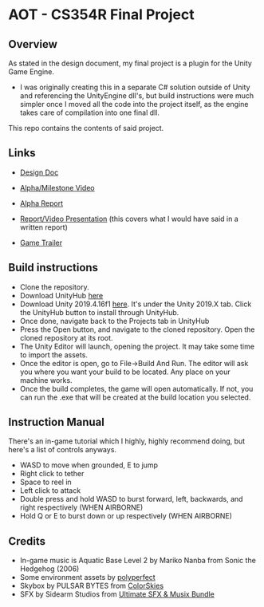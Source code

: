 # AOT - CS354R Final Project
## Overview
As stated in the design document, my final project is a plugin for the Unity Game Engine. 

- I was originally creating this in a separate C# solution outside of Unity and referencing the UnityEngine dll's,
but build instructions were much simpler once I moved all the code into the project itself, as the engine takes
care of compilation into one final dll.

This repo contains the contents of said project.

## Links

- [Design Doc](https://docs.google.com/document/d/1ak7sRlAg89GKwfk467ZYdelZO70lKg4bU35JVlfL7rw/edit)

- [Alpha/Milestone Video](https://youtu.be/-Xd1_spMVP0)

- [Alpha Report](https://docs.google.com/document/d/1nHYBb5cJcZX_f5hZiSG6fKHq9GPrcdM8xyLA5CkjKFU/edit?usp=sharing)

- [Report/Video Presentation](https://youtu.be/0k1A6oWrVls) (this covers what I would have said in a written report)

- [Game Trailer](https://youtu.be/Beuzh6sr8bY)

## Build instructions

- Clone the repository.
- Download UnityHub [here](https://unity.com/download)
- Download Unity 2019.4.16f1 [here](https://unity.com/releases/editor/archive). It's under the Unity 2019.X tab. Click the UnityHub button to install through UnityHub.
- Once done, navigate back to the Projects tab in UnityHub
- Press the Open button, and navigate to the cloned repository. Open the cloned repository at its root.
- The Unity Editor will launch, opening the project. It may take some time to import the assets. 
- Once the editor is open, go to File->Build And Run. The editor will ask you where you want your build to be located. Any place on your machine works.
- Once the build completes, the game will open automatically. If not, you can run the .exe that will be created at the build location you selected.

## Instruction Manual

There's an in-game tutorial which I highly, highly recommend doing, but here's a list of controls anyways.

- WASD to move when grounded, E to jump
- Right click to tether
- Space to reel in
- Left click to attack
- Double press and hold WASD to burst forward, left, backwards, and right respectively (WHEN AIRBORNE)
- Hold Q or E to burst down or up respectively (WHEN AIRBORNE)

## Credits

- In-game music is Aquatic Base Level 2 by Mariko Nanba from Sonic the Hedgehog (2006)
- Some environment assets by [polyperfect](https://assetstore.unity.com/packages/3d/props/low-poly-ultimate-pack-54733)
- Skybox by PULSAR BYTES from [ColorSkies](https://assetstore.unity.com/packages/2d/textures-materials/sky/colorskies-91541)
- SFX by Sidearm Studios from [Ultimate SFX & Musix Bundle](https://assetstore.unity.com/packages/audio/sound-fx/ultimate-sfx-music-bundle-everything-bundle-200453)